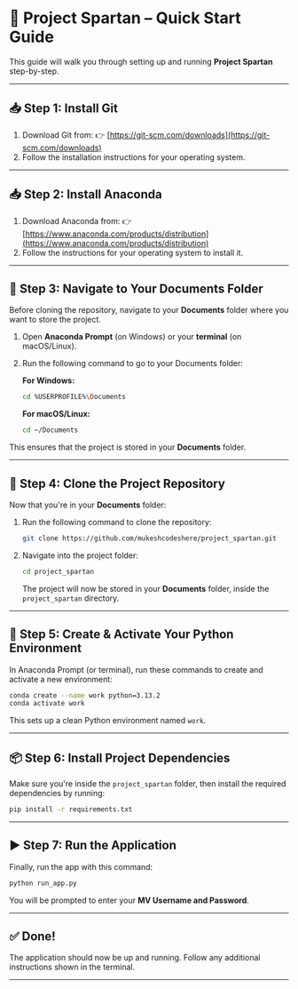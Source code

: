 # 🚀 Project Spartan – Quick Start Guide

This guide will walk you through setting up and running **Project Spartan** step-by-step.

---

## 📥 Step 1: Install Git

1. Download Git from:
   👉 [https://git-scm.com/downloads](https://git-scm.com/downloads)
2. Follow the installation instructions for your operating system.

---

## 📥 Step 2: Install Anaconda

1. Download Anaconda from:
   👉 [https://www.anaconda.com/products/distribution](https://www.anaconda.com/products/distribution)
2. Follow the instructions for your operating system to install it.

---

## 📁 Step 3: Navigate to Your Documents Folder

Before cloning the repository, navigate to your **Documents** folder where you want to store the project.

1. Open **Anaconda Prompt** (on Windows) or your **terminal** (on macOS/Linux).
2. Run the following command to go to your Documents folder:

   **For Windows:**

   ```bash
   cd %USERPROFILE%\Documents
   ```

   **For macOS/Linux:**

   ```bash
   cd ~/Documents
   ```

This ensures that the project is stored in your **Documents** folder.

---

## 📂 Step 4: Clone the Project Repository

Now that you're in your **Documents** folder:

1. Run the following command to clone the repository:

   ```bash
   git clone https://github.com/mukeshcodeshere/project_spartan.git
   ```

2. Navigate into the project folder:

   ```bash
   cd project_spartan
   ```

   The project will now be stored in your **Documents** folder, inside the `project_spartan` directory.

---

## 🐍 Step 5: Create & Activate Your Python Environment

In Anaconda Prompt (or terminal), run these commands to create and activate a new environment:

```bash
conda create --name work python=3.13.2
conda activate work
```

This sets up a clean Python environment named `work`.

---

## 📦 Step 6: Install Project Dependencies

Make sure you're inside the `project_spartan` folder, then install the required dependencies by running:

```bash
pip install -r requirements.txt
```

---

## ▶️ Step 7: Run the Application

Finally, run the app with this command:

```bash
python run_app.py
```

You will be prompted to enter your **MV Username and Password**.

---

## ✅ Done!

The application should now be up and running. Follow any additional instructions shown in the terminal.

---

